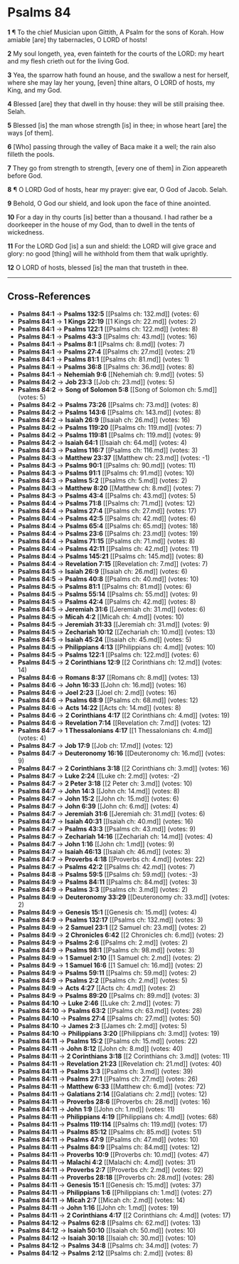 # Psalms 84

**1** ¶ To the chief Musician upon Gittith, A Psalm for the sons of Korah. How amiable [are] thy tabernacles, O LORD of hosts!

**2** My soul longeth, yea, even fainteth for the courts of the LORD: my heart and my flesh crieth out for the living God.

**3** Yea, the sparrow hath found an house, and the swallow a nest for herself, where she may lay her young, [even] thine altars, O LORD of hosts, my King, and my God.

**4** Blessed [are] they that dwell in thy house: they will be still praising thee. Selah.

**5** Blessed [is] the man whose strength [is] in thee; in whose heart [are] the ways [of them].

**6** [Who] passing through the valley of Baca make it a well; the rain also filleth the pools.

**7** They go from strength to strength, [every one of them] in Zion appeareth before God.

**8** ¶ O LORD God of hosts, hear my prayer: give ear, O God of Jacob. Selah.

**9** Behold, O God our shield, and look upon the face of thine anointed.

**10** For a day in thy courts [is] better than a thousand. I had rather be a doorkeeper in the house of my God, than to dwell in the tents of wickedness.

**11** For the LORD God [is] a sun and shield: the LORD will give grace and glory: no good [thing] will he withhold from them that walk uprightly.

**12** O LORD of hosts, blessed [is] the man that trusteth in thee.

---

## Cross-References

- **Psalms 84:1** → **Psalms 132:5** [[Psalms ch: 132.md]] (votes: 6)
- **Psalms 84:1** → **1 Kings 22:19** [[1 Kings ch: 22.md]] (votes: 2)
- **Psalms 84:1** → **Psalms 122:1** [[Psalms ch: 122.md]] (votes: 8)
- **Psalms 84:1** → **Psalms 43:3** [[Psalms ch: 43.md]] (votes: 16)
- **Psalms 84:1** → **Psalms 8:1** [[Psalms ch: 8.md]] (votes: 7)
- **Psalms 84:1** → **Psalms 27:4** [[Psalms ch: 27.md]] (votes: 21)
- **Psalms 84:1** → **Psalms 81:1** [[Psalms ch: 81.md]] (votes: 1)
- **Psalms 84:1** → **Psalms 36:8** [[Psalms ch: 36.md]] (votes: 8)
- **Psalms 84:1** → **Nehemiah 9:6** [[Nehemiah ch: 9.md]] (votes: 5)
- **Psalms 84:2** → **Job 23:3** [[Job ch: 23.md]] (votes: 5)
- **Psalms 84:2** → **Song of Solomon 5:8** [[Song of Solomon ch: 5.md]] (votes: 5)
- **Psalms 84:2** → **Psalms 73:26** [[Psalms ch: 73.md]] (votes: 8)
- **Psalms 84:2** → **Psalms 143:6** [[Psalms ch: 143.md]] (votes: 8)
- **Psalms 84:2** → **Isaiah 26:9** [[Isaiah ch: 26.md]] (votes: 16)
- **Psalms 84:2** → **Psalms 119:20** [[Psalms ch: 119.md]] (votes: 7)
- **Psalms 84:2** → **Psalms 119:81** [[Psalms ch: 119.md]] (votes: 9)
- **Psalms 84:2** → **Isaiah 64:1** [[Isaiah ch: 64.md]] (votes: 4)
- **Psalms 84:3** → **Psalms 116:7** [[Psalms ch: 116.md]] (votes: 3)
- **Psalms 84:3** → **Matthew 23:37** [[Matthew ch: 23.md]] (votes: -1)
- **Psalms 84:3** → **Psalms 90:1** [[Psalms ch: 90.md]] (votes: 11)
- **Psalms 84:3** → **Psalms 91:1** [[Psalms ch: 91.md]] (votes: 10)
- **Psalms 84:3** → **Psalms 5:2** [[Psalms ch: 5.md]] (votes: 2)
- **Psalms 84:3** → **Matthew 8:20** [[Matthew ch: 8.md]] (votes: 7)
- **Psalms 84:3** → **Psalms 43:4** [[Psalms ch: 43.md]] (votes: 5)
- **Psalms 84:4** → **Psalms 71:8** [[Psalms ch: 71.md]] (votes: 12)
- **Psalms 84:4** → **Psalms 27:4** [[Psalms ch: 27.md]] (votes: 17)
- **Psalms 84:4** → **Psalms 42:5** [[Psalms ch: 42.md]] (votes: 6)
- **Psalms 84:4** → **Psalms 65:4** [[Psalms ch: 65.md]] (votes: 18)
- **Psalms 84:4** → **Psalms 23:6** [[Psalms ch: 23.md]] (votes: 19)
- **Psalms 84:4** → **Psalms 71:15** [[Psalms ch: 71.md]] (votes: 8)
- **Psalms 84:4** → **Psalms 42:11** [[Psalms ch: 42.md]] (votes: 11)
- **Psalms 84:4** → **Psalms 145:21** [[Psalms ch: 145.md]] (votes: 8)
- **Psalms 84:4** → **Revelation 7:15** [[Revelation ch: 7.md]] (votes: 7)
- **Psalms 84:5** → **Isaiah 26:9** [[Isaiah ch: 26.md]] (votes: 6)
- **Psalms 84:5** → **Psalms 40:8** [[Psalms ch: 40.md]] (votes: 10)
- **Psalms 84:5** → **Psalms 81:1** [[Psalms ch: 81.md]] (votes: 6)
- **Psalms 84:5** → **Psalms 55:14** [[Psalms ch: 55.md]] (votes: 9)
- **Psalms 84:5** → **Psalms 42:4** [[Psalms ch: 42.md]] (votes: 8)
- **Psalms 84:5** → **Jeremiah 31:6** [[Jeremiah ch: 31.md]] (votes: 6)
- **Psalms 84:5** → **Micah 4:2** [[Micah ch: 4.md]] (votes: 10)
- **Psalms 84:5** → **Jeremiah 31:33** [[Jeremiah ch: 31.md]] (votes: 9)
- **Psalms 84:5** → **Zechariah 10:12** [[Zechariah ch: 10.md]] (votes: 13)
- **Psalms 84:5** → **Isaiah 45:24** [[Isaiah ch: 45.md]] (votes: 5)
- **Psalms 84:5** → **Philippians 4:13** [[Philippians ch: 4.md]] (votes: 10)
- **Psalms 84:5** → **Psalms 122:1** [[Psalms ch: 122.md]] (votes: 6)
- **Psalms 84:5** → **2 Corinthians 12:9** [[2 Corinthians ch: 12.md]] (votes: 14)
- **Psalms 84:6** → **Romans 8:37** [[Romans ch: 8.md]] (votes: 13)
- **Psalms 84:6** → **John 16:33** [[John ch: 16.md]] (votes: 16)
- **Psalms 84:6** → **Joel 2:23** [[Joel ch: 2.md]] (votes: 16)
- **Psalms 84:6** → **Psalms 68:9** [[Psalms ch: 68.md]] (votes: 12)
- **Psalms 84:6** → **Acts 14:22** [[Acts ch: 14.md]] (votes: 8)
- **Psalms 84:6** → **2 Corinthians 4:17** [[2 Corinthians ch: 4.md]] (votes: 19)
- **Psalms 84:6** → **Revelation 7:14** [[Revelation ch: 7.md]] (votes: 12)
- **Psalms 84:7** → **1 Thessalonians 4:17** [[1 Thessalonians ch: 4.md]] (votes: 4)
- **Psalms 84:7** → **Job 17:9** [[Job ch: 17.md]] (votes: 12)
- **Psalms 84:7** → **Deuteronomy 16:16** [[Deuteronomy ch: 16.md]] (votes: 9)
- **Psalms 84:7** → **2 Corinthians 3:18** [[2 Corinthians ch: 3.md]] (votes: 16)
- **Psalms 84:7** → **Luke 2:24** [[Luke ch: 2.md]] (votes: -2)
- **Psalms 84:7** → **2 Peter 3:18** [[2 Peter ch: 3.md]] (votes: 10)
- **Psalms 84:7** → **John 14:3** [[John ch: 14.md]] (votes: 8)
- **Psalms 84:7** → **John 15:2** [[John ch: 15.md]] (votes: 6)
- **Psalms 84:7** → **John 6:39** [[John ch: 6.md]] (votes: 4)
- **Psalms 84:7** → **Jeremiah 31:6** [[Jeremiah ch: 31.md]] (votes: 6)
- **Psalms 84:7** → **Isaiah 40:31** [[Isaiah ch: 40.md]] (votes: 16)
- **Psalms 84:7** → **Psalms 43:3** [[Psalms ch: 43.md]] (votes: 9)
- **Psalms 84:7** → **Zechariah 14:16** [[Zechariah ch: 14.md]] (votes: 4)
- **Psalms 84:7** → **John 1:16** [[John ch: 1.md]] (votes: 9)
- **Psalms 84:7** → **Isaiah 46:13** [[Isaiah ch: 46.md]] (votes: 3)
- **Psalms 84:7** → **Proverbs 4:18** [[Proverbs ch: 4.md]] (votes: 22)
- **Psalms 84:7** → **Psalms 42:2** [[Psalms ch: 42.md]] (votes: 7)
- **Psalms 84:8** → **Psalms 59:5** [[Psalms ch: 59.md]] (votes: -3)
- **Psalms 84:9** → **Psalms 84:11** [[Psalms ch: 84.md]] (votes: 3)
- **Psalms 84:9** → **Psalms 3:3** [[Psalms ch: 3.md]] (votes: 2)
- **Psalms 84:9** → **Deuteronomy 33:29** [[Deuteronomy ch: 33.md]] (votes: 2)
- **Psalms 84:9** → **Genesis 15:1** [[Genesis ch: 15.md]] (votes: 4)
- **Psalms 84:9** → **Psalms 132:17** [[Psalms ch: 132.md]] (votes: 3)
- **Psalms 84:9** → **2 Samuel 23:1** [[2 Samuel ch: 23.md]] (votes: 2)
- **Psalms 84:9** → **2 Chronicles 6:42** [[2 Chronicles ch: 6.md]] (votes: 2)
- **Psalms 84:9** → **Psalms 2:6** [[Psalms ch: 2.md]] (votes: 2)
- **Psalms 84:9** → **Psalms 98:1** [[Psalms ch: 98.md]] (votes: 3)
- **Psalms 84:9** → **1 Samuel 2:10** [[1 Samuel ch: 2.md]] (votes: 2)
- **Psalms 84:9** → **1 Samuel 16:6** [[1 Samuel ch: 16.md]] (votes: 2)
- **Psalms 84:9** → **Psalms 59:11** [[Psalms ch: 59.md]] (votes: 2)
- **Psalms 84:9** → **Psalms 2:2** [[Psalms ch: 2.md]] (votes: 5)
- **Psalms 84:9** → **Acts 4:27** [[Acts ch: 4.md]] (votes: 2)
- **Psalms 84:9** → **Psalms 89:20** [[Psalms ch: 89.md]] (votes: 3)
- **Psalms 84:10** → **Luke 2:46** [[Luke ch: 2.md]] (votes: 7)
- **Psalms 84:10** → **Psalms 63:2** [[Psalms ch: 63.md]] (votes: 28)
- **Psalms 84:10** → **Psalms 27:4** [[Psalms ch: 27.md]] (votes: 50)
- **Psalms 84:10** → **James 2:3** [[James ch: 2.md]] (votes: 5)
- **Psalms 84:10** → **Philippians 3:20** [[Philippians ch: 3.md]] (votes: 19)
- **Psalms 84:11** → **Psalms 15:2** [[Psalms ch: 15.md]] (votes: 22)
- **Psalms 84:11** → **John 8:12** [[John ch: 8.md]] (votes: 40)
- **Psalms 84:11** → **2 Corinthians 3:18** [[2 Corinthians ch: 3.md]] (votes: 11)
- **Psalms 84:11** → **Revelation 21:23** [[Revelation ch: 21.md]] (votes: 40)
- **Psalms 84:11** → **Psalms 3:3** [[Psalms ch: 3.md]] (votes: 39)
- **Psalms 84:11** → **Psalms 27:1** [[Psalms ch: 27.md]] (votes: 26)
- **Psalms 84:11** → **Matthew 6:33** [[Matthew ch: 6.md]] (votes: 72)
- **Psalms 84:11** → **Galatians 2:14** [[Galatians ch: 2.md]] (votes: 12)
- **Psalms 84:11** → **Proverbs 28:6** [[Proverbs ch: 28.md]] (votes: 16)
- **Psalms 84:11** → **John 1:9** [[John ch: 1.md]] (votes: 11)
- **Psalms 84:11** → **Philippians 4:19** [[Philippians ch: 4.md]] (votes: 68)
- **Psalms 84:11** → **Psalms 119:114** [[Psalms ch: 119.md]] (votes: 17)
- **Psalms 84:11** → **Psalms 85:12** [[Psalms ch: 85.md]] (votes: 51)
- **Psalms 84:11** → **Psalms 47:9** [[Psalms ch: 47.md]] (votes: 10)
- **Psalms 84:11** → **Psalms 84:9** [[Psalms ch: 84.md]] (votes: 12)
- **Psalms 84:11** → **Proverbs 10:9** [[Proverbs ch: 10.md]] (votes: 47)
- **Psalms 84:11** → **Malachi 4:2** [[Malachi ch: 4.md]] (votes: 31)
- **Psalms 84:11** → **Proverbs 2:7** [[Proverbs ch: 2.md]] (votes: 92)
- **Psalms 84:11** → **Proverbs 28:18** [[Proverbs ch: 28.md]] (votes: 28)
- **Psalms 84:11** → **Genesis 15:1** [[Genesis ch: 15.md]] (votes: 37)
- **Psalms 84:11** → **Philippians 1:6** [[Philippians ch: 1.md]] (votes: 27)
- **Psalms 84:11** → **Micah 2:7** [[Micah ch: 2.md]] (votes: 14)
- **Psalms 84:11** → **John 1:16** [[John ch: 1.md]] (votes: 19)
- **Psalms 84:11** → **2 Corinthians 4:17** [[2 Corinthians ch: 4.md]] (votes: 17)
- **Psalms 84:12** → **Psalms 62:8** [[Psalms ch: 62.md]] (votes: 13)
- **Psalms 84:12** → **Isaiah 50:10** [[Isaiah ch: 50.md]] (votes: 10)
- **Psalms 84:12** → **Isaiah 30:18** [[Isaiah ch: 30.md]] (votes: 10)
- **Psalms 84:12** → **Psalms 34:8** [[Psalms ch: 34.md]] (votes: 7)
- **Psalms 84:12** → **Psalms 2:12** [[Psalms ch: 2.md]] (votes: 8)
